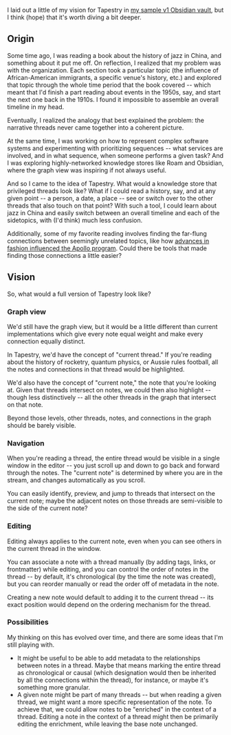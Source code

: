 I laid out a little of my vision for Tapestry in [my sample v1 Obsidian vault](https://github.com/bscofield/tapestry-v1), but I think (hope) that it's worth diving a bit deeper.

## Origin
Some time ago, I was reading a book about the history of jazz in China, and something about it put me off. On reflection, I realized that my problem was with the organization. Each section took a particular topic (the influence of African-American immigrants, a specific venue's history, etc.) and explored that topic through the whole time period that the book covered -- which meant that I'd finish a part reading about events in the 1950s, say, and start the next one back in the 1910s. I found it impossible to assemble an overall timeline in my head.

Eventually, I realized the analogy that best explained the problem: the narrative threads never came together into a coherent picture.

At the same time, I was working on how to represent complex software systems and experimenting with prioritizing sequences -- what services are involved, and in what sequence, when someone performs a given task? And I was exploring highly-networked knowledge stores like Roam and Obsidian, where the graph view was inspiring if not always useful.

And so I came to the idea of Tapestry. What would a knowledge store that privileged threads look like? What if I could read a history, say, and at any given point -- a person, a date, a place -- see or switch over to the other threads that also touch on that point? With such a tool, I could learn about jazz in China and easily switch between an overall timeline and each of the sidetopics, with (I'd think) much less confusion.

Additionally, some of my favorite reading involves finding the far-flung connections between seemingly unrelated topics, like how [advances in fashion influenced the Apollo program](https://glamourdaze.com/2019/07/playtex-from-bras-to-space-suits-on-apollo-11.html). Could there be tools that made finding those connections a little easier?

## Vision
So, what would a full version of Tapestry look like? 

### Graph view
We'd still have the graph view, but it would be a little different than current implementations which give every note equal weight and make every connection equally distinct.

In Tapestry, we'd have the concept of "current thread." If you're reading about the history of rocketry, quantum physics, or Aussie rules football, all the notes and connections in that thread would be highlighted. 

We'd also have the concept of "current note," the note that you're looking at. Given that threads intersect on notes, we could then also highlight -- though less distinctively -- all the other threads in the graph that intersect on that note.

Beyond those levels, other threads, notes, and connections in the graph should be barely visible.

### Navigation
When you're reading a thread, the entire thread would be visible in a single window in the editor -- you just scroll up and down to go back and forward through the notes. The "current note" is determined by where you are in the stream, and changes automatically as you scroll.

You can easily identify, preview, and jump to threads that intersect on the current note; maybe the adjacent notes on those threads are semi-visible to the side of the current note?

### Editing
Editing always applies to the current note, even when you can see others in the current thread in the window.

You can associate a note with a thread manually (by adding tags, links, or frontmatter) while editing, and you can control the order of notes in the thread -- by default, it's chronological (by the time the note was created), but you can reorder manually or read the order off of metadata in the note.

Creating a new note would default to adding it to the current thread -- its exact position would depend on the ordering mechanism for the thread.

### Possibilities
My thinking on this has evolved over time, and there are some ideas that I'm still playing with.

- It might be useful to be able to add metadata to the relationships between notes in a thread. Maybe that means marking the entire thread as chronological or causal (which designation would then be inherited by all the connections within the thread), for instance, or maybe it's something more granular.
- A given note might be part of many threads -- but when reading a given thread, we might want a more specific representation of the note. To achieve that, we could allow notes to be "enriched" in the context of a thread. Editing a note in the context of a thread might then be primarily editing the enrichment, while leaving the base note unchanged.
